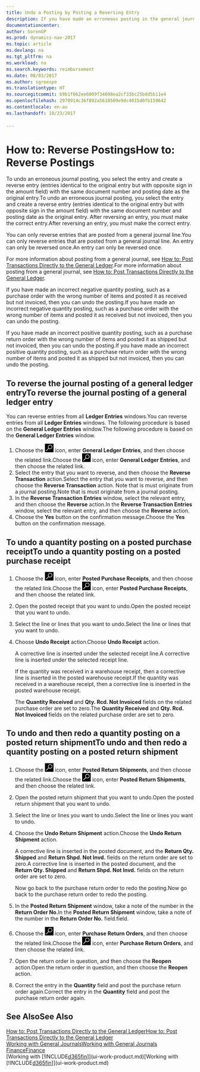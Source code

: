 ```yaml
---
title: Undo a Posting by Posting a Reversing Entry
description: If you have made an erroneous posting in the general journal, then you can use the Reverse Transaction function to undo the posting with a correct audit trail.
documentationcenter: 
author: SorenGP
ms.prod: dynamics-nav-2017
ms.topic: article
ms.devlang: na
ms.tgt_pltfrm: na
ms.workload: na
ms.search.keywords: reimbursement
ms.date: 08/03/2017
ms.author: sgroespe
ms.translationtype: HT
ms.sourcegitcommit: b9b1f062ee6009f34698ea2cf33bc25bdd5b11e4
ms.openlocfilehash: 2970914c36f892a5610509e9dc4015d0fb159642
ms.contentlocale: en-au
ms.lasthandoff: 10/23/2017

---
```

# <a name="how-to-reverse-postings"></a><span data-ttu-id="8f311-103">How to: Reverse Postings</span><span class="sxs-lookup"><span data-stu-id="8f311-103">How to: Reverse Postings</span></span>
<span data-ttu-id="8f311-104">To undo an erroneous journal posting, you select the entry and create a reverse entry (entries identical to the original entry but with opposite sign in the amount field) with the same document number and posting date as the original entry.</span><span class="sxs-lookup"><span data-stu-id="8f311-104">To undo an erroneous journal posting, you select the entry and create a reverse entry (entries identical to the original entry but with opposite sign in the amount field) with the same document number and posting date as the original entry.</span></span> <span data-ttu-id="8f311-105">After reversing an entry, you must make the correct entry.</span><span class="sxs-lookup"><span data-stu-id="8f311-105">After reversing an entry, you must make the correct entry.</span></span>

<span data-ttu-id="8f311-106">You can only reverse entries that are posted from a general journal line.</span><span class="sxs-lookup"><span data-stu-id="8f311-106">You can only reverse entries that are posted from a general journal line.</span></span> <span data-ttu-id="8f311-107">An entry can only be reversed once.</span><span class="sxs-lookup"><span data-stu-id="8f311-107">An entry can only be reversed once.</span></span>

<span data-ttu-id="8f311-108">For more information about posting from a general journal, see [How to: Post Transactions Directly to the General Ledger](finance-how-post-transactions-directly.md).</span><span class="sxs-lookup"><span data-stu-id="8f311-108">For more information about posting from a general journal, see [How to: Post Transactions Directly to the General Ledger](finance-how-post-transactions-directly.md).</span></span>

<span data-ttu-id="8f311-109">If you have made an incorrect negative quantity posting, such as a purchase order with the wrong number of items and posted it as received but not invoiced, then you can undo the posting.</span><span class="sxs-lookup"><span data-stu-id="8f311-109">If you have made an incorrect negative quantity posting, such as a purchase order with the wrong number of items and posted it as received but not invoiced, then you can undo the posting.</span></span>

<span data-ttu-id="8f311-110">If you have made an incorrect positive quantity posting, such as a purchase return order with the wrong number of items and posted it as shipped but not invoiced, then you can undo the posting.</span><span class="sxs-lookup"><span data-stu-id="8f311-110">If you have made an incorrect positive quantity posting, such as a purchase return order with the wrong number of items and posted it as shipped but not invoiced, then you can undo the posting.</span></span>   

## <a name="to-reverse-the-journal-posting-of-a-general-ledger-entry"></a><span data-ttu-id="8f311-111">To reverse the journal posting of a general ledger entry</span><span class="sxs-lookup"><span data-stu-id="8f311-111">To reverse the journal posting of a general ledger entry</span></span>
<span data-ttu-id="8f311-112">You can reverse entries from all **Ledger Entries** windows.</span><span class="sxs-lookup"><span data-stu-id="8f311-112">You can reverse entries from all **Ledger Entries** windows.</span></span> <span data-ttu-id="8f311-113">The following procedure is based on the **General Ledger Entries** window.</span><span class="sxs-lookup"><span data-stu-id="8f311-113">The following procedure is based on the **General Ledger Entries** window.</span></span>
1. <span data-ttu-id="8f311-114">Choose the ![Search for Page or Report](media/ui-search/search_small.png "Search for Page or Report icon") icon, enter **General Ledger Entries**, and then choose the related link.</span><span class="sxs-lookup"><span data-stu-id="8f311-114">Choose the ![Search for Page or Report](media/ui-search/search_small.png "Search for Page or Report icon") icon, enter **General Ledger Entries**, and then choose the related link.</span></span>
2. <span data-ttu-id="8f311-115">Select the entry that you want to reverse, and then choose the **Reverse Transaction** action.</span><span class="sxs-lookup"><span data-stu-id="8f311-115">Select the entry that you want to reverse, and then choose the **Reverse Transaction** action.</span></span> <span data-ttu-id="8f311-116">Note that is must originate from a journal posting.</span><span class="sxs-lookup"><span data-stu-id="8f311-116">Note that is must originate from a journal posting.</span></span>
3. <span data-ttu-id="8f311-117">In the **Reverse Transaction Entries** window, select the relevant entry, and then choose the **Reverse** action.</span><span class="sxs-lookup"><span data-stu-id="8f311-117">In the **Reverse Transaction Entries** window, select the relevant entry, and then choose the **Reverse** action.</span></span>
4. <span data-ttu-id="8f311-118">Choose the **Yes** button on the confirmation message.</span><span class="sxs-lookup"><span data-stu-id="8f311-118">Choose the **Yes** button on the confirmation message.</span></span>

## <a name="to-undo-a-quantity-posting-on-a-posted-purchase-receipt"></a><span data-ttu-id="8f311-119">To undo a quantity posting on a posted purchase receipt</span><span class="sxs-lookup"><span data-stu-id="8f311-119">To undo a quantity posting on a posted purchase receipt</span></span>  

1.  <span data-ttu-id="8f311-120">Choose the ![Search for Page or Report](media/ui-search/search_small.png "Search for Page or Report icon") icon, enter **Posted Purchase Receipts**, and then choose the related link.</span><span class="sxs-lookup"><span data-stu-id="8f311-120">Choose the ![Search for Page or Report](media/ui-search/search_small.png "Search for Page or Report icon") icon, enter **Posted Purchase Receipts**, and then choose the related link.</span></span>  
2.  <span data-ttu-id="8f311-121">Open the posted receipt that you want to undo.</span><span class="sxs-lookup"><span data-stu-id="8f311-121">Open the posted receipt that you want to undo.</span></span>  
3.  <span data-ttu-id="8f311-122">Select the line or lines that you want to undo.</span><span class="sxs-lookup"><span data-stu-id="8f311-122">Select the line or lines that you want to undo.</span></span>  
4.  <span data-ttu-id="8f311-123">Choose **Undo Receipt** action.</span><span class="sxs-lookup"><span data-stu-id="8f311-123">Choose **Undo Receipt** action.</span></span>

    <span data-ttu-id="8f311-124">A corrective line is inserted under the selected receipt line.</span><span class="sxs-lookup"><span data-stu-id="8f311-124">A corrective line is inserted under the selected receipt line.</span></span>  

    <span data-ttu-id="8f311-125">If the quantity was received in a warehouse receipt, then a corrective line is inserted in the posted warehouse receipt.</span><span class="sxs-lookup"><span data-stu-id="8f311-125">If the quantity was received in a warehouse receipt, then a corrective line is inserted in the posted warehouse receipt.</span></span>  

    <span data-ttu-id="8f311-126">The **Quantity Received** and **Qty. Rcd. Not Invoiced** fields on the related purchase order are set to zero.</span><span class="sxs-lookup"><span data-stu-id="8f311-126">The **Quantity Received** and **Qty. Rcd. Not Invoiced** fields on the related purchase order are set to zero.</span></span>

## <a name="to-undo-and-then-redo-a-quantity-posting-on-a-posted-return-shipment"></a><span data-ttu-id="8f311-127">To undo and then redo a quantity posting on a posted return shipment</span><span class="sxs-lookup"><span data-stu-id="8f311-127">To undo and then redo a quantity posting on a posted return shipment</span></span>

1.  <span data-ttu-id="8f311-128">Choose the ![Search for Page or Report](media/ui-search/search_small.png "Search for Page or Report icon") icon, enter **Posted Return Shipments**, and then choose the related link.</span><span class="sxs-lookup"><span data-stu-id="8f311-128">Choose the ![Search for Page or Report](media/ui-search/search_small.png "Search for Page or Report icon") icon, enter **Posted Return Shipments**, and then choose the related link.</span></span>  
2.  <span data-ttu-id="8f311-129">Open the posted return shipment that you want to undo.</span><span class="sxs-lookup"><span data-stu-id="8f311-129">Open the posted return shipment that you want to undo.</span></span>
3. <span data-ttu-id="8f311-130">Select the line or lines you want to undo.</span><span class="sxs-lookup"><span data-stu-id="8f311-130">Select the line or lines you want to undo.</span></span>  

4.  <span data-ttu-id="8f311-131">Choose the **Undo Return Shipment** action.</span><span class="sxs-lookup"><span data-stu-id="8f311-131">Choose the **Undo Return Shipment** action.</span></span>  

    <span data-ttu-id="8f311-132">A corrective line is inserted in the posted document, and the **Return Qty. Shipped** and **Return Shpd. Not Invd.** fields on the return order are set to zero.</span><span class="sxs-lookup"><span data-stu-id="8f311-132">A corrective line is inserted in the posted document, and the **Return Qty. Shipped** and **Return Shpd. Not Invd.** fields on the return order are set to zero.</span></span>  

    <span data-ttu-id="8f311-133">Now go back to the purchase return order to redo the posting.</span><span class="sxs-lookup"><span data-stu-id="8f311-133">Now go back to the purchase return order to redo the posting.</span></span>  

5.  <span data-ttu-id="8f311-134">In the **Posted Return Shipment** window, take a note of the number in the **Return Order No.**</span><span class="sxs-lookup"><span data-stu-id="8f311-134">In the **Posted Return Shipment** window, take a note of the number in the **Return Order No.**</span></span> <span data-ttu-id="8f311-135">field.</span><span class="sxs-lookup"><span data-stu-id="8f311-135">field.</span></span>  
6.  <span data-ttu-id="8f311-136">Choose the ![Search for Page or Report](media/ui-search/search_small.png "Search for Page or Report icon") icon, enter **Purchase Return Orders**, and then choose the related link.</span><span class="sxs-lookup"><span data-stu-id="8f311-136">Choose the ![Search for Page or Report](media/ui-search/search_small.png "Search for Page or Report icon") icon, enter **Purchase Return Orders**, and then choose the related link.</span></span>  
7.  <span data-ttu-id="8f311-137">Open the return order in question, and then choose the **Reopen** action.</span><span class="sxs-lookup"><span data-stu-id="8f311-137">Open the return order in question, and then choose the **Reopen** action.</span></span>  
8.  <span data-ttu-id="8f311-138">Correct the entry in the **Quantity** field and post the purchase return order again.</span><span class="sxs-lookup"><span data-stu-id="8f311-138">Correct the entry in the **Quantity** field and post the purchase return order again.</span></span>  

## <a name="see-also"></a><span data-ttu-id="8f311-139">See Also</span><span class="sxs-lookup"><span data-stu-id="8f311-139">See Also</span></span>
[<span data-ttu-id="8f311-140">How to: Post Transactions Directly to the General Ledger</span><span class="sxs-lookup"><span data-stu-id="8f311-140">How to: Post Transactions Directly to the General Ledger</span></span>](finance-how-post-transactions-directly.md)  
[<span data-ttu-id="8f311-141">Working with General Journals</span><span class="sxs-lookup"><span data-stu-id="8f311-141">Working with General Journals</span></span>](ui-work-general-journals.md)  
[<span data-ttu-id="8f311-142">Finance</span><span class="sxs-lookup"><span data-stu-id="8f311-142">Finance</span></span>](finance.md)  
<span data-ttu-id="8f311-143">[Working with [!INCLUDE[d365fin](includes/d365fin_md.md)]](ui-work-product.md)</span><span class="sxs-lookup"><span data-stu-id="8f311-143">[Working with [!INCLUDE[d365fin](includes/d365fin_md.md)]](ui-work-product.md)</span></span>  

